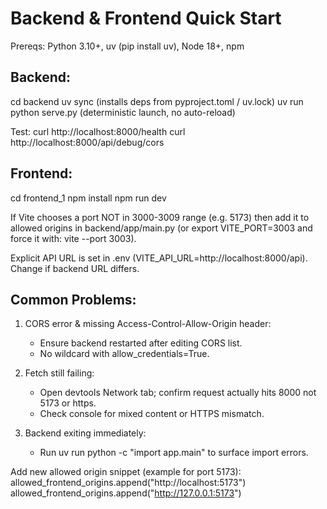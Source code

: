 Backend & Frontend Quick Start
================================

Prereqs: Python 3.10+, uv (pip install uv), Node 18+, npm

Backend:
--------
cd backend
uv sync  (installs deps from pyproject.toml / uv.lock)
uv run python serve.py   (deterministic launch, no auto-reload)

Test:
curl http://localhost:8000/health
curl http://localhost:8000/api/debug/cors

Frontend:
---------
cd frontend_1
npm install
npm run dev

If Vite chooses a port NOT in 3000-3009 range (e.g. 5173) then add it to allowed origins in backend/app/main.py (or export VITE_PORT=3003 and force it with: vite --port 3003).

Explicit API URL is set in .env (VITE_API_URL=http://localhost:8000/api). Change if backend URL differs.

Common Problems:
----------------
1. CORS error & missing Access-Control-Allow-Origin header:
   - Ensure backend restarted after editing CORS list.
   - No wildcard with allow_credentials=True.

2. Fetch still failing:
   - Open devtools Network tab; confirm request actually hits 8000 not 5173 or https.
   - Check console for mixed content or HTTPS mismatch.

3. Backend exiting immediately:
   - Run uv run python -c "import app.main" to surface import errors.

Add new allowed origin snippet (example for port 5173):
allowed_frontend_origins.append("http://localhost:5173")
allowed_frontend_origins.append("http://127.0.0.1:5173")
